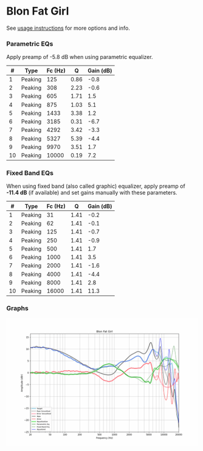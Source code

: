 # Blon Fat Girl
See [usage instructions](https://github.com/jaakkopasanen/AutoEq#usage) for more options and info.

### Parametric EQs
Apply preamp of -5.8 dB when using parametric equalizer.

|   # | Type    |   Fc (Hz) |    Q |   Gain (dB) |
|-----|---------|-----------|------|-------------|
|   1 | Peaking |       125 | 0.86 |        -0.8 |
|   2 | Peaking |       308 | 2.23 |        -0.6 |
|   3 | Peaking |       605 | 1.71 |         1.5 |
|   4 | Peaking |       875 | 1.03 |         5.1 |
|   5 | Peaking |      1433 | 3.38 |         1.2 |
|   6 | Peaking |      3185 | 0.31 |        -6.7 |
|   7 | Peaking |      4292 | 3.42 |        -3.3 |
|   8 | Peaking |      5327 | 5.39 |        -4.4 |
|   9 | Peaking |      9970 | 3.51 |         1.7 |
|  10 | Peaking |     10000 | 0.19 |         7.2 |

### Fixed Band EQs
When using fixed band (also called graphic) equalizer, apply preamp of **-11.4 dB** (if available) and set gains manually with these parameters.

|   # | Type    |   Fc (Hz) |    Q |   Gain (dB) |
|-----|---------|-----------|------|-------------|
|   1 | Peaking |        31 | 1.41 |        -0.2 |
|   2 | Peaking |        62 | 1.41 |        -0.1 |
|   3 | Peaking |       125 | 1.41 |        -0.7 |
|   4 | Peaking |       250 | 1.41 |        -0.9 |
|   5 | Peaking |       500 | 1.41 |         1.7 |
|   6 | Peaking |      1000 | 1.41 |         3.5 |
|   7 | Peaking |      2000 | 1.41 |        -1.6 |
|   8 | Peaking |      4000 | 1.41 |        -4.4 |
|   9 | Peaking |      8000 | 1.41 |         2.8 |
|  10 | Peaking |     16000 | 1.41 |        11.3 |

### Graphs
![](./Blon%20Fat%20Girl.png)
